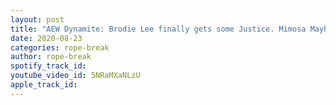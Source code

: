 ```yaml
---
layout: post
title: "AEW Dynamite: Brodie Lee finally gets some Justice. Mimosa Mayhem Match at All Out. Thunder Rosa"
date: 2020-08-23
categories: rope-break
author: rope-break
spotify_track_id: 
youtube_video_id: 5NRaMXaNLzU
apple_track_id: 
---
```

